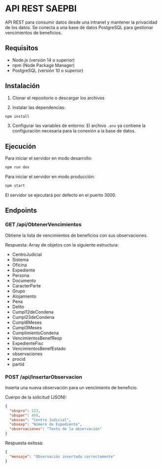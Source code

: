 # API REST SAEPBI

API REST para consumir datos desde una intranet y mantener la privacidad de los datos. Se conecta a una base de datos PostgreSQL para gestionar vencimientos de beneficios.

## Requisitos

- Node.js (versión 14 o superior)
- npm (Node Package Manager)
- PostgreSQL (versión 10 o superior)

## Instalación

1. Clonar el repositorio o descargar los archivos

2. Instalar las dependencias:
```bash
npm install
```

3. Configurar las variables de entorno:
El archivo `.env` ya contiene la configuración necesaria para la conexión a la base de datos.

## Ejecución

Para iniciar el servidor en modo desarrollo:
```bash
npm run dev
```

Para iniciar el servidor en modo producción:
```bash
npm start
```

El servidor se ejecutará por defecto en el puerto 3000.

## Endpoints

### GET /api/ObtenerVencimientos

Obtiene la lista de vencimientos de beneficios con sus observaciones.

Respuesta: Array de objetos con la siguiente estructura:
- CentroJudicial
- Sistema
- Oficina
- Expediente
- Persona
- Documento
- CaracterParte
- Grupo
- Alojamiento
- Pena
- Delito
- Cumpl12deCondena
- Cumpl23deCondena
- Cumpl6Meses
- Cumpl3Meses
- CumplimientoCondena
- VencimientosBenefResp
- ExpedienteFisc
- VencimientosBenefEstado
- observaciones
- procid
- partid

### POST /api/InsertarObservacion

Inserta una nueva observación para un vencimiento de beneficio.

Cuerpo de la solicitud (JSON):
```json
{
  "obspro": 123,
  "obspar": 456,
  "obscen": "Centro Judicial",
  "obsexp": "Número de Expediente",
  "observaciones": "Texto de la observación"
}
```

Respuesta exitosa:
```json
{
  "mensaje": "Observación insertada correctamente"
}
```